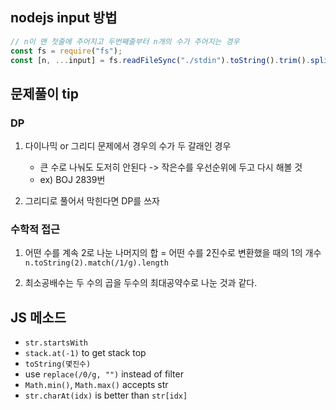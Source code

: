 ## nodejs input 방법

```js
// n이 맨 첫줄에 주어지고 두번째줄부터 n개의 수가 주어지는 경우
const fs = require("fs");
const [n, ...input] = fs.readFileSync("./stdin").toString().trim().split("\n");
```

## 문제풀이 tip

### DP

1. 다이나믹 or 그리디 문제에서 경우의 수가 두 갈래인 경우

   - 큰 수로 나눠도 도저히 안된다 -> 작은수를 우선순위에 두고 다시 해볼 것
   - ex) BOJ 2839번

2. 그리디로 풀어서 막힌다면 DP를 쓰자

### 수학적 접근

1. 어떤 수를 계속 2로 나눈 나머지의 합 = 어떤 수를 2진수로 변환했을 때의 1의 개수 `n.toString(2).match(/1/g).length`

2. 최소공배수는 두 수의 곱을 두수의 최대공약수로 나눈 것과 같다.

## JS 메소드

- `str.startsWith`
- `stack.at(-1)` to get stack top
- `toString(몇진수)`
- use `replace(/0/g, "")` instead of filter
- `Math.min()`, `Math.max()` accepts str
- `str.charAt(idx)` is better than `str[idx]`
